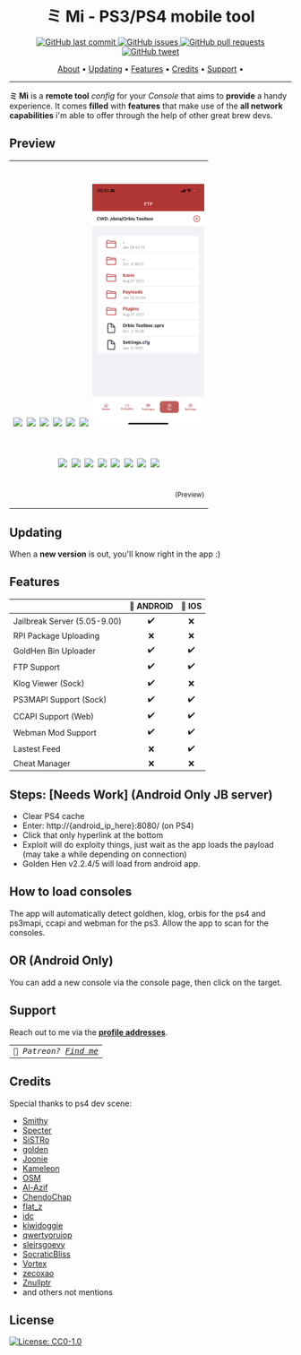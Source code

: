 <h1 align="center">ミ Mi - PS3/PS4 mobile tool</h1>


<p align="center">
    <a href="https://github.com/mitai-app/Mi/commits/master">
    <img src="https://img.shields.io/github/last-commit/mitai-app/Mi.svg?style=flat-square&logo=github&logoColor=white"
         alt="GitHub last commit">
    <a href="https://github.com/mitai-app/Mi/issues">
    <img src="https://img.shields.io/github/issues-raw/mitai-app/Mi.svg?style=flat-square&logo=github&logoColor=white"
         alt="GitHub issues">
    <a href="https://github.com/mitai-app/Mi/pulls">
    <img src="https://img.shields.io/github/issues-pr-raw/mitai-app/Mi.svg?style=flat-square&logo=github&logoColor=white"
         alt="GitHub pull requests">
    <a href="https://twitter.com/MrSmithyx">
    <img src="https://img.shields.io/twitter/url/https/github.com/mitai-app/Mi.svg?style=flat-square&logo=twitter"
         alt="GitHub tweet">
</p>
      
<p align="center">
  <a href="#preview">About</a> •
  <a href="#updating">Updating</a> •
  <a href="#features">Features</a> •
  <a href="#credits">Credits</a> •
  <a href="#support">Support</a> •
</p>

---

**ミ Mi** is a **remote tool** _config_ for your _Console_ that aims to **provide** a handy experience.
It comes **filled** with **features** that make use of the **all network capabilities** i'm able to offer through the help of other great brew devs.
      
## Preview

<table>
<tr>
<td>
  
<h1 align="center">
<p float="left">
  <img src="/home.png" width="200" />
  <img src="/ps4.png" width="200" /> 
  <img src="/ps3-upper.png" width="200" /> 
  <img src="/ps3-lower.png" width="200" />
  <img src="/repo.png" width="200" />
  <img src="/repo-expand.png" width="200" />
  <img src="/ftp.png" width="200" />
</p>
</h1>

      
<h1 align="center">
<p float="left">
  <img src="https://github.com/mitai-app/Mi-Android-POC/blob/main/success.png?raw=true" width="200" />
  <img src="https://github.com/mitai-app/Mi-Android-POC/blob/main/instructions.png?raw=true" width="200" /> 
  <img src="https://github.com/mitai-app/Mi-Android-POC/blob/main/home.png?raw=true" width="200" /> 
  <img src="https://github.com/mitai-app/Mi-Android-POC/blob/main/console.png?raw=true" width="200" />
  <img src="https://github.com/mitai-app/Mi-Android-POC/blob/main/payload.png?raw=true" width="200" />
  <img src="https://github.com/mitai-app/Mi-Android-POC/blob/main//ftp.png?raw=true" width="200" />
  <img src="https://github.com/mitai-app/Mi-Android-POC/blob/main/setting.png?raw=true" width="200" />
  <img src="https://github.com/mitai-app/Mi-Android-POC/blob/main/failed.png?raw=true" width="200" />
</p>
</h1>

<p align="right">
<sub>(Preview)</sub>
</p>

</td>
</tr>
</table>


## Updating

When a **new version** is out, you'll know right in the app :)
      
## Features


|                             | 🤖 ANDROID         | 📱 IOS           |
| --------------------------  | :----------------: | :---------------:|
| Jailbreak Server (5.05-9.00)|         ✔️         |        ❌        |
| RPI Package Uploading       |         ❌         |        ❌        |
| GoldHen Bin Uploader        |         ✔️         |        ✔️        |
| FTP Support                 |         ✔️         |        ✔️        |
| Klog Viewer (Sock)          |         ✔️         |        ❌        |
| PS3MAPI Support (Sock)      |         ✔️         |        ✔️        |
| CCAPI Support (Web)         |         ✔️         |        ✔️        |
| Webman Mod Support          |         ✔️         |        ✔️        |
| Lastest Feed                |         ❌         |        ✔️        |
| Cheat Manager               |         ❌         |        ❌        |

## Steps: [Needs Work] (Android Only JB server)
- Clear PS4 cache
- Enter: http://{android_ip_here}:8080/ (on PS4)
- Click that only hyperlink at the bottom
- Exploit will do exploity things, just wait as the app loads the payload (may take a while depending on connection)
- Golden Hen v2.2.4/5 will load from android app.

## How to load consoles 
The app will automatically detect goldhen, klog, orbis for the ps4 and ps3mapi, ccapi and webman for the ps3.
Allow the app to scan for the consoles.
## OR (Android Only)
You can add a new console via the console page, then click on the target.


## Support

Reach out to me via the **[profile addresses](https://github.com/Mr-Smithy-x)**.

<table>
<tr>
<td colspan="4">
<em><samp>🎷 Patreon? <a href="https://www.patreon.com/mrsmithyx">Find me</a></samp></em>
</td>


</td>
</tr>

</table>
      
## Credits


      
Special thanks to ps4 dev scene:
- [Smithy](https://github.com/Mr-Smithy-x)
- [Specter](https://github.com/Cryptogenic)
- [SiSTRo](https://github.com/SiSTR0)
- [golden](https://github.com/jogolden)
- [Joonie](https://github.com/Joonie86)
- [Kameleon](https://github.com/KameleonReloaded)
- [OSM](https://github.com/OSM-Made)
- [Al-Azif](https://github.com/Al-Azif)
- [ChendoChap](https://github.com/ChendoChap)
- [flat_z](https://github.com/flatz)
- [idc](https://github.com/idc)
- [kiwidoggie](https://github.com/kiwidoggie)
- [qwertyoruiop](https://twitter.com/qwertyoruiopz)
- [sleirsgoevy](https://github.com/sleirsgoevy)
- [SocraticBliss](https://github.com/SocraticBliss)
- [Vortex](https://github.com/xvortex)
- [zecoxao](https://twitter.com/notzecoxao)
- [Znullptr](https://github.com/dmiller423)
-  and others not mentions


## License

[![License: CC0-1.0](https://img.shields.io/badge/License-CC0%201.0-lightgrey.svg)](https://tldrlegal.com/license/creative-commons-cc0-1.0-universal)
